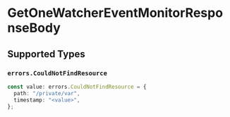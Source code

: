 # GetOneWatcherEventMonitorResponseBody


## Supported Types

### `errors.CouldNotFindResource`

```typescript
const value: errors.CouldNotFindResource = {
  path: "/private/var",
  timestamp: "<value>",
};
```

